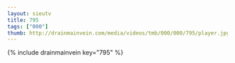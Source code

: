 ```yaml
--- 
layout: sieutv
title: 795
tags: ["000"]
thumb: http://drainmainvein.com/media/videos/tmb/000/000/795/player.jpg
---
```

{% include drainmainvein key="795" %} 
